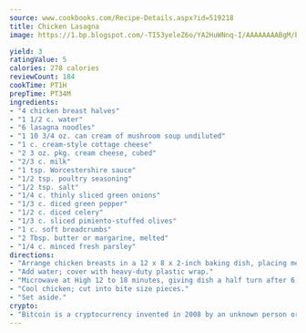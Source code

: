 ```yaml
---
source: www.cookbooks.com/Recipe-Details.aspx?id=519218
title: Chicken Lasagna
image: https://1.bp.blogspot.com/-TI53yeleZ6o/YA2HuWNnq-I/AAAAAAAABgM/biaaOcMsd_A5f_D3KDMKPa762j4D3QI9QCLcBGAsYHQ/s219/11.png

yield: 3
ratingValue: 5
calories: 278 calories
reviewCount: 184
cookTime: PT1H
prepTime: PT34M
ingredients:
- "4 chicken breast halves"
- "1 1/2 c. water"
- "6 lasagna noodles"
- "1 10 3/4 oz. can cream of mushroom soup undiluted"
- "1 c. cream-style cottage cheese"
- "2 3 oz. pkg. cream cheese, cubed"
- "2/3 c. milk"
- "1 tsp. Worcestershire sauce"
- "1/2 tsp. poultry seasoning"
- "1/2 tsp. salt"
- "1/4 c. thinly sliced green onions"
- "1/3 c. diced green pepper"
- "1/2 c. diced celery"
- "1/3 c. sliced pimiento-stuffed olives"
- "1 c. soft breadcrumbs"
- "2 Tbsp. butter or margarine, melted"
- "1/4 c. minced fresh parsley"
directions:
- "Arrange chicken breasts in a 12 x 8 x 2-inch baking dish, placing meatier portions to outside of dish."
- "Add water; cover with heavy-duty plastic wrap."
- "Microwave at High 12 to 18 minutes, giving dish a half turn after 6 minutes."
- "Cool chicken; cut into bite size pieces."
- "Set aside."
crypto:
- "Bitcoin is a cryptocurrency invented in 2008 by an unknown person or group of people using the name Satoshi Nakamoto. The currency began use in 2009 when its implementation was released as open-source software. Bitcoin is a decentralized digital currency, without a central bank or single administrator that can be sent from user to user on the peer-to-peer bitcoin network without the need for intermediaries. Transactions are verified by network nodes through cryptography and recorded in a public distributed ledger called a blockchain. Bitcoins are created as a reward for a process known as mining. They can be exchanged for other currencies, products, and services. Research produced by the University of Cambridge estimated that in 2017, there were 2.9 to 5.8 million unique users using a cryptocurrency wallet, most of them using bitcoin."
---
```

